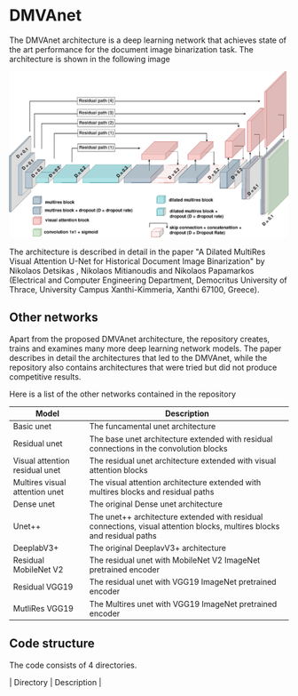 # DMVAnet
The DMVAnet architecture is a deep learning network that achieves state of the art performance for the document image binarization task. The architecture is shown in the following image

![](/images/DMVAnet.png?raw=true)

The architecture is described in detail in the paper "A Dilated MultiRes Visual Attention U-Net for Historical Document Image Binarization" by Nikolaos Detsikas , Nikolaos Mitianoudis and Nikolaos Papamarkos (Electrical and Computer Engineering Department, Democritus University of Thrace, University Campus Xanthi-Kimmeria, Xanthi 67100, Greece).

## Other networks
Apart from the proposed DMVAnet architecture, the repository creates, trains and examines many more deep learning network models. The paper describes in detail the architectures that led to the DMVAnet, while the repository also contains architectures that were tried but did not produce competitive results.

Here is a list of the other networks contained in the repository

| Model | Description |
| ----- | ----------- |
| Basic unet | The funcamental unet architecture |
| Residual unet | The base unet architecture extended with residual connections in the convolution blocks |
| Visual attention residual unet | The residual unet architecture extended with visual attention blocks |
| Multires visual attention unet | The visual attention architecture extended with multires blocks and residual paths |
| Dense unet | The original Dense unet architecture |
| Unet++ | The unet++ architecture extended with residual connections, visual attention blocks, multires blocks and residual paths |
| DeeplabV3+ | The original DeeplavV3+ architecture |
| Residual MobileNet V2 | The residual unet with MobileNet V2 ImageNet pretrained encoder |
| Residual VGG19 | The residual unet with VGG19 ImageNet pretrained encoder |
| MutliRes VGG19 | The Multires unet with VGG19 ImageNet pretrained encoder |

## Code structure
The code consists of 4 directories. 

| Directory | Description |
